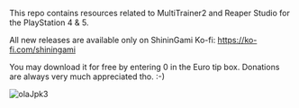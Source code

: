 This repo contains resources related to MultiTrainer2 and Reaper Studio for the PlayStation 4 & 5.

All new releases are available only on ShininGami Ko-fi:
https://ko-fi.com/shiningami

You may download it for free by entering 0 in the Euro tip box. Donations are always very much appreciated tho. :-)

![olaJpk3](https://github.com/ScriptSK/Reaper-Software-Suite/assets/5753365/7ea4c36e-bc77-47a8-8db3-35063f7de625)
